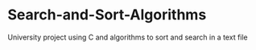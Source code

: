# Search-and-Sort-Algorithms
University project using C and algorithms to sort and search in a text file
